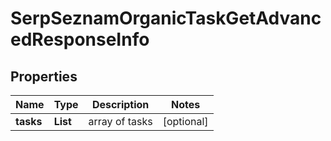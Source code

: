 # SerpSeznamOrganicTaskGetAdvancedResponseInfo


## Properties

| Name | Type | Description | Notes |
|------------ | ------------- | ------------- | -------------|
**tasks** | **List<SerpSeznamOrganicTaskGetAdvancedTaskInfo>** | array of tasks |[optional]|